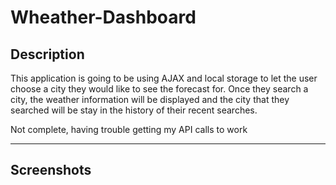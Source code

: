 # Wheather-Dashboard
<h2>Description</h2>
<p>This application is going to be using AJAX and local storage to let the user choose a city they would like to see the forecast for. Once they search a city, the weather information will be displayed and the city that they searched will be stay in the history of their recent searches.</p>

<p> Not complete, having trouble getting my API calls to work</p>
<hr>
<h2>Screenshots</h2>
<img src='images/weather.PNG>

